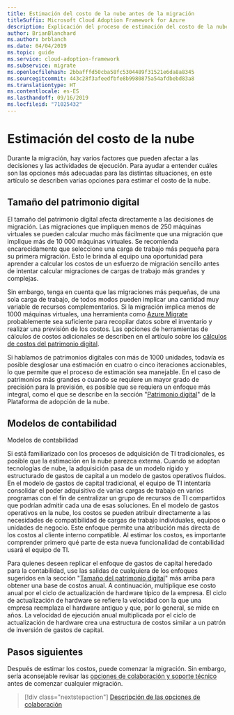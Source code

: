 ```yaml
---
title: Estimación del costo de la nube antes de la migración
titleSuffix: Microsoft Cloud Adoption Framework for Azure
description: Explicación del proceso de estimación del costo de la nube antes de la migración.
author: BrianBlanchard
ms.author: brblanch
ms.date: 04/04/2019
ms.topic: guide
ms.service: cloud-adoption-framework
ms.subservice: migrate
ms.openlocfilehash: 2bbafffd50cba58fc5304489f31521e6da8a8345
ms.sourcegitcommit: 443c28f3afeedfbfe8b9980875a54afdbebd83a8
ms.translationtype: HT
ms.contentlocale: es-ES
ms.lasthandoff: 09/16/2019
ms.locfileid: "71025432"
---
```

# <a name="estimate-cloud-costs"></a>Estimación del costo de la nube

Durante la migración, hay varios factores que pueden afectar a las decisiones y las actividades de ejecución. Para ayudar a entender cuáles son las opciones más adecuadas para las distintas situaciones, en este artículo se describen varias opciones para estimar el costo de la nube.

## <a name="digital-estate-size"></a>Tamaño del patrimonio digital

El tamaño del patrimonio digital afecta directamente a las decisiones de migración. Las migraciones que impliquen menos de 250 máquinas virtuales se pueden calcular mucho más fácilmente que una migración que implique más de 10 000 máquinas virtuales. Se recomienda encarecidamente que seleccione una carga de trabajo más pequeña para su primera migración. Esto le brinda al equipo una oportunidad para aprender a calcular los costos de un esfuerzo de migración sencillo antes de intentar calcular migraciones de cargas de trabajo más grandes y complejas.

Sin embargo, tenga en cuenta que las migraciones más pequeñas, de una sola carga de trabajo, de todos modos pueden implicar una cantidad muy variable de recursos complementarios. Si la migración implica menos de 1000 máquinas virtuales, una herramienta como [Azure Migrate](https://docs.microsoft.com/azure/migrate/migrate-overview) probablemente sea suficiente para recopilar datos sobre el inventario y realizar una previsión de los costos. Las opciones de herramientas de cálculos de costos adicionales se describen en el artículo sobre los [cálculos de costos del patrimonio digital](../../../digital-estate/calculate.md).

Si hablamos de patrimonios digitales con más de 1000 unidades, todavía es posible desglosar una estimación en cuatro o cinco iteraciones accionables, lo que permite que el proceso de estimación sea manejable. En el caso de patrimonios más grandes o cuando se requiere un mayor grado de precisión para la previsión, es posible que se requiera un enfoque más integral, como el que se describe en la sección "[Patrimonio digital](../../../digital-estate/index.md)" de la Plataforma de adopción de la nube.

## <a name="accounting-models"></a>Modelos de contabilidad

Modelos de contabilidad

Si está familiarizado con los procesos de adquisición de TI tradicionales, es posible que la estimación en la nube parezca externa. Cuando se adoptan tecnologías de nube, la adquisición pasa de un modelo rígido y estructurado de gastos de capital a un modelo de gastos operativos fluidos. En el modelo de gastos de capital tradicional, el equipo de TI intentaría consolidar el poder adquisitivo de varias cargas de trabajo en varios programas con el fin de centralizar un grupo de recursos de TI compartidos que podrían admitir cada una de esas soluciones. En el modelo de gastos operativos en la nube, los costos se pueden atribuir directamente a las necesidades de compatibilidad de cargas de trabajo individuales, equipos o unidades de negocio. Este enfoque permite una atribución más directa de los costos al cliente interno compatible. Al estimar los costos, es importante comprender primero qué parte de esta nueva funcionalidad de contabilidad usará el equipo de TI.

Para quienes deseen replicar el enfoque de gastos de capital heredado para la contabilidad, use las salidas de cualquiera de los enfoques sugeridos en la sección "[Tamaño del patrimonio digital](#digital-estate-size)" más arriba para obtener una base de costos anual. A continuación, multiplique ese costo anual por el ciclo de actualización de hardware típico de la empresa. El ciclo de actualización de hardware se refiere la velocidad con la que una empresa reemplaza el hardware antiguo y que, por lo general, se mide en años. La velocidad de ejecución anual multiplicada por el ciclo de actualización de hardware crea una estructura de costos similar a un patrón de inversión de gastos de capital.

## <a name="next-steps"></a>Pasos siguientes

Después de estimar los costos, puede comenzar la migración. Sin embargo, sería aconsejable revisar las [opciones de colaboración y soporte técnico](./partnership-options.md) antes de comenzar cualquier migración.

> [!div class="nextstepaction"]
> [Descripción de las opciones de colaboración](./partnership-options.md)
